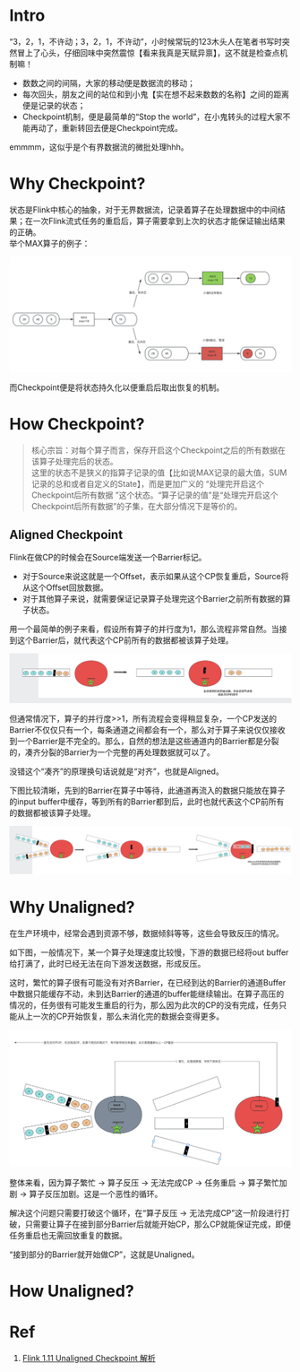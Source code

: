 # Intro

“3，2，1，不许动；3，2，1，不许动”，小时候常玩的123木头人在笔者书写时突然冒上了心头，仔细回味中突然震惊【看来我真是天赋异禀】，这不就是检查点机制嘛！</br>
- 数数之间的间隔，大家的移动便是数据流的移动；
- 每次回头，朋友之间的站位和到小鬼【实在想不起来数数的名称】之间的距离便是记录的状态；
- Checkpoint机制，便是最简单的“Stop the world”，在小鬼转头的过程大家不能再动了，重新转回去便是Checkpoint完成。</br>

emmmm，这似乎是个有界数据流的微批处理hhh。

# Why Checkpoint?

状态是Flink中核心的抽象，对于无界数据流，记录着算子在处理数据中的中间结果；在一次Flink流式任务的重启后，算子需要拿到上次的状态才能保证输出结果的正确。</br>
举个MAX算子的例子：

<img src="./assets/MAX算子状态例子.png" alt="MAX算子状态例子" title="MAX算子状态例子">

而Checkpoint便是将状态持久化以便重启后取出恢复的机制。

# How Checkpoint?

> 核心宗旨：对每个算子而言，保存开启这个Checkpoint之后的所有数据在该算子处理完后的状态。</br>这里的状态不是狭义的指算子记录的值【比如说MAX记录的最大值，SUM记录的总和或者自定义的State】，而是更加广义的 “处理完开启这个Checkpoint后所有数据 ”这个状态。“算子记录的值”是“处理完开启这个Checkpoint后所有数据”的子集，在大部分情况下是等价的。

## Aligned Checkpoint

Flink在做CP的时候会在Source端发送一个Barrier标记。
- 对于Source来说这就是一个Offset，表示如果从这个CP恢复重启，Source将从这个Offset回放数据。
- 对于其他算子来说，就需要保证记录算子处理完这个Barrier之前所有数据的算子状态。

用一个最简单的例子来看，假设所有算子的并行度为1，那么流程非常自然。当接到这个Barrier后，就代表这个CP前所有的数据都被该算子处理。

<img src="./assets/单条通道的checkpoint.png" alt="单条通道的checkpoint" title="单条通道的checkpoint">

但通常情况下，算子的并行度>>1，所有流程会变得稍显复杂，一个CP发送的Barrier不仅仅只有一个，每条通道之间都会有一个，那么对于算子来说仅仅接收到一个Barrier是不完全的。那么，自然的想法是这些通道内的Barrier都是分裂的，凑齐分裂的Barrier为一个完整的再处理数据就可以了。

没错这个“凑齐”的原理换句话说就是“对齐”，也就是Aligned。

下图比较清晰，先到的Barrier在算子中等待，此通道再流入的数据只能放在算子的input buffer中缓存，等到所有的Barrier都到后，此时也就代表这个CP前所有的数据都被该算子处理。

<img src="./assets/aligned checkpoint.png" alt="aligned checkpoint" title="aligned checkpoint">

# Why Unaligned?

在生产环境中，经常会遇到资源不够，数据倾斜等等，这些会导致反压的情况。

如下图，一般情况下，某一个算子处理速度比较慢，下游的数据已经将out buffer给打满了，此时已经无法在向下游发送数据，形成反压。

这时，繁忙的算子很有可能没有对齐Barrier，在已经到达的Barrier的通道Buffer中数据只能缓存不动，未到达Barrier的通道的buffer能继续输出。在算子高压的情况的，任务很有可能发生重启的行为，那么因为此次的CP的没有完成，任务只能从上一次的CP开始恢复，那么未消化完的数据会变得更多。

<img src="./assets/why unaligned.png" alt="why unaligned" title="why unaligned">

整体来看，因为算子繁忙 -> 算子反压 -> 无法完成CP -> 任务重启 -> 算子繁忙加剧 -> 算子反压加剧。这是一个恶性的循环。

解决这个问题只需要打破这个循环，在“算子反压 -> 无法完成CP”这一阶段进行打破，只需要让算子在接到部分Barrier后就能开始CP，那么CP就能保证完成，即便任务重启也无需回放重复的数据。

“接到部分的Barrier就开始做CP”，这就是Unaligned。

# How Unaligned? 



# Ref
1. <a href="https://developer.aliyun.com/article/768710" title="aliyun">Flink 1.11 Unaligned Checkpoint 解析</a>